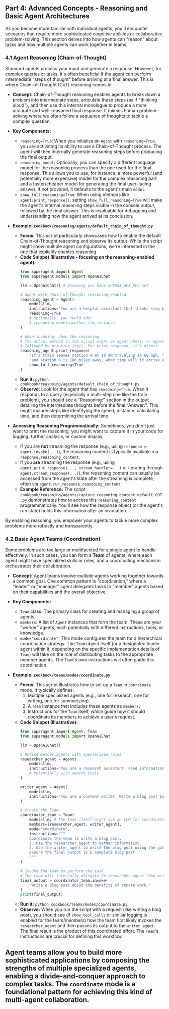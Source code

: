## Part 4: Advanced Concepts - Reasoning and Basic Agent Architectures

As you become more familiar with individual agents, you'll encounter scenarios that require more sophisticated cognitive abilities or collaborative problem-solving. This section delves into how agents can "reason" about tasks and how multiple agents can work together in teams.

### 4.1 Agent Reasoning (Chain-of-Thought)

Standard agents process your input and generate a response. However, for complex queries or tasks, it's often beneficial if the agent can perform intermediate "steps of thought" before arriving at a final answer. This is where Chain-of-Thought (CoT) reasoning comes in.

*   **Concept:** Chain-of-Thought reasoning enables agents to break down a problem into intermediate steps, articulate these steps (as if "thinking aloud"), and then use this internal monologue to produce a more accurate and well-reasoned final response. It mimics human problem-solving where we often follow a sequence of thoughts to tackle a complex question.

*   **Key Components:**
    *   `reasoning=True`: When you initialize an `Agent` with `reasoning=True`, you are activating its ability to use a Chain-of-Thought process. The agent will then internally generate reasoning steps before producing the final output.
    *   `reasoning_model`: Optionally, you can specify a different language model for the reasoning process than the one used for the final response. This allows you to use, for instance, a more powerful (and potentially more expensive) model for the complex reasoning part and a faster/cheaper model for generating the final user-facing answer. If not provided, it defaults to the agent's main `model`.
    *   `show_full_reasoning=True`: When using methods like `agent.print_response()`, setting `show_full_reasoning=True` will make the agent's internal reasoning steps visible in the console output, followed by the final answer. This is invaluable for debugging and understanding how the agent arrived at its conclusion.

*   **Example: `cookbook/reasoning/agents/default_chain_of_thought.py`**
    *   **Focus:** This script particularly showcases how to enable the default Chain-of-Thought reasoning and observe its output. While the script might show multiple agent configurations, we're interested in the one that explicitly enables reasoning.
    *   **Code Snippet (Illustrative - focusing on the reasoning-enabled agent):**
        ```python
        from superagent import Agent
        from superagent.models import OpenAIChat

        llm = OpenAIChat() # Assuming you have OPENAI_API_KEY set

        # Agent with Chain-of-Thought reasoning enabled
        reasoning_agent = Agent(
            model=llm,
            instructions="You are a helpful assistant that thinks step-by-step.",
            reasoning=True
            # Optionally, you could add:
            # reasoning_model=another_llm_instance 
        )

        # When invoking, show the reasoning
        # The actual method in the script might be agent.chat() or agent.invoke()
        # followed by printing logic. For print_response, it's direct:
        reasoning_agent.print_response(
            "If a train leaves station A at 10 AM traveling at 60 mph, "
            "and station B is 180 miles away, what time will it arrive at station B?",
            show_full_reasoning=True
        )
        ```
    *   **Run it:** `python cookbook/reasoning/agents/default_chain_of_thought.py`
    *   **Observe:** Look for the agent that has `reasoning=True`. When it responds to a query (especially a multi-step one like the train problem), you should see a "Reasoning:" section in the output detailing the intermediate thoughts before the final "Answer:". This might include steps like identifying the speed, distance, calculating time, and then determining the arrival time.

*   **Accessing Reasoning Programmatically:**
    Sometimes, you don't just want to print the reasoning; you might want to capture it in your code for logging, further analysis, or custom display.
    *   If you are **not** streaming the response (e.g., using `response = agent.invoke(...)`), the reasoning content is typically available via `response.reasoning_content`.
    *   If you **are** streaming the response (e.g., using `agent.print_response(..., stream_handler=...)` or iterating through `agent.stream_response(...)`), the reasoning content can usually be accessed from the agent's state after the streaming is complete, often via `agent.run_response.reasoning_content`.
    *   **Example Reference:** The script `cookbook/reasoning/agents/capture_reasoning_content_default_COT.py` demonstrates how to access this `reasoning_content` programmatically. You'll see how the response object (or the agent's run state) holds this information after an invocation.

By enabling reasoning, you empower your agents to tackle more complex problems more robustly and transparently.

### 4.2 Basic Agent Teams (Coordination)

Some problems are too large or multifaceted for a single agent to handle effectively. In such cases, you can form a **Team** of agents, where each agent might have specialized skills or roles, and a coordinating mechanism orchestrates their collaboration.

*   **Concept:** Agent teams involve multiple agents working together towards a common goal. One common pattern is "coordination," where a "leader" or "manager" agent delegates tasks to "member" agents based on their capabilities and the overall objective.

*   **Key Components:**
    *   `Team` class: The primary class for creating and managing a group of agents.
    *   `members`: A list of `Agent` instances that form the team. These are your "worker" agents, each potentially with different instructions, tools, or knowledge.
    *   `mode="coordinate"`: This mode configures the team for a hierarchical coordination strategy. The `Team` object itself (or a designated leader agent within it, depending on the specific implementation details of `Team`) will take on the role of distributing tasks to the appropriate member agents. The `Team`'s own instructions will often guide this coordination.

*   **Example: `cookbook/teams/modes/coordinate.py`**
    *   **Focus:** This script illustrates how to set up a `Team` in `coordinate` mode. It typically defines:
        1.  Multiple specialized agents (e.g., one for research, one for writing, one for summarizing).
        2.  A `Team` instance that includes these agents as `members`.
        3.  Instructions for the `Team` itself, which guide how it should coordinate its members to achieve a user's request.
    *   **Code Snippet (Illustrative):**
        ```python
        from superagent import Agent, Team
        from superagent.models import OpenAIChat

        llm = OpenAIChat()

        # Define member agents with specialized roles
        researcher_agent = Agent(
            model=llm,
            instructions="You are a research assistant. Find information on the given topic."
            # Potentially with search tools
        )

        writer_agent = Agent(
            model=llm,
            instructions="You are a content writer. Write a blog post based on the provided information."
        )

        # Create the Team
        coordinator_team = Team(
            model=llm, # The team itself might use an LLM for coordination logic
            members=[researcher_agent, writer_agent],
            mode="coordinate",
            instructions="""
            Coordinate the team to write a blog post.
            1. Use the researcher_agent to gather information.
            2. Use the writer_agent to write the blog post using the gathered information.
            Ensure the final output is a complete blog post.
            """
        )

        # Invoke the team to perform the task
        # The team will internally delegate to researcher_agent then writer_agent
        final_output = coordinator_team.invoke(
            "Write a blog post about the benefits of remote work."
        )
        print(final_output)
        ```
    *   **Run it:** `python cookbook/teams/modes/coordinate.py`
    *   **Observe:** When you run the script with a request (like writing a blog post), you should see (if `show_tool_calls` or similar logging is enabled for the team/members) how the team first likely invokes the `researcher_agent` and then passes its output to the `writer_agent`. The final result is the product of this coordinated effort. The `Team`'s instructions are crucial for defining this workflow.

Agent teams allow you to build more sophisticated applications by composing the strengths of multiple specialized agents, enabling a divide-and-conquer approach to complex tasks. The `coordinate` mode is a foundational pattern for achieving this kind of multi-agent collaboration.
---
